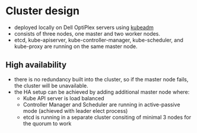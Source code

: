 # Cluster design

- deployed locally on Dell OptiPlex servers using [kubeadm](https://kubernetes.io/docs/reference/setup-tools/kubeadm/)
- consists of three nodes, one master and two worker nodes.
- etcd, kube-apiserver, kube-controller-manager, kube-scheduler, and kube-proxy are running on the same master node.

## High availability

- there is no redundancy built into the cluster, so if the master node fails, the cluster will be unavailable.
- the HA setup can be achieved by adding additional master node where:
    - Kube API server is load balanced
    - Controller Manager and Scheduler are running in active-passive mode (achieved with leader elect process)
    - etcd is running in a separate cluster consiting of minimal 3 nodes for the quorum to work

